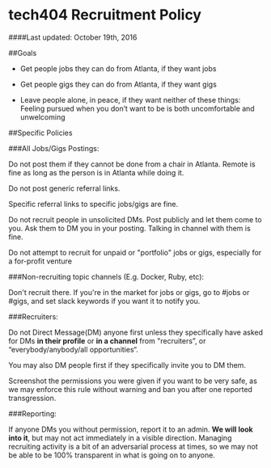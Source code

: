 # tech404 Recruitment Policy

####Last updated: October 19th, 2016

##Goals

* Get people jobs they can do from Atlanta, if they want jobs

* Get people gigs they can do from Atlanta, if they want gigs

* Leave people alone, in peace, if they want neither of these things: Feeling pursued when you don’t want to be is both uncomfortable and unwelcoming

##Specific Policies 

###All Jobs/Gigs Postings:

Do not post them if they cannot be done from a chair in Atlanta. Remote is fine as long as the person is in Atlanta while doing it.

Do not post generic referral links. 

Specific referral links to specific jobs/gigs are fine.

Do not recruit people in unsolicited DMs. Post publicly and let them come to you. Ask them to DM you in your posting. Talking in channel with them is fine.

Do not attempt to recruit for unpaid or "portfolio" jobs or gigs, especially for a for-profit venture

###Non-recruiting topic channels (E.g. Docker, Ruby, etc):

Don't recruit there. If you're in the market for jobs or gigs, go to #jobs or #gigs, and set slack keywords if you want it to notify you.

###Recruiters: 

Do not Direct Message(DM) anyone first unless they specifically have asked for DMs **in their profile** or **in a channel** from "recruiters”, or “everybody/anybody/all opportunities“. 

You may also DM people first if they specifically invite you to DM them. 

Screenshot the permissions you were given if you want to be very safe, as we may enforce this rule without warning and ban you after one reported transgression. 

###Reporting: 

If anyone DMs you without permission, report it to an admin. **We will look into it**, but may not act immediately in a visible direction. Managing recruiting activity is a bit of an adversarial process at times, so we may not be able to be 100% transparent in what is going on to anyone.
